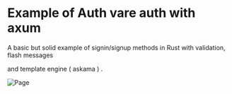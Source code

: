 # Example of Auth vare auth with axum

A basic but solid example of signin/signup methods in Rust with validation, flash messages

and template engine ( askama ) .


![Page](https://github.com/[username]/[reponame]/blob/[branch]/image.jpg?raw=true)
